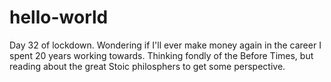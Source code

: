 # hello-world
Day 32 of lockdown. Wondering if I'll ever make money again in the career I spent 20 years working towards. Thinking fondly of the Before Times, but reading about the great Stoic philosphers to get some perspective.
